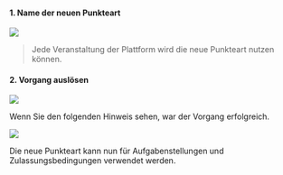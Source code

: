 
#### 1. Name der neuen Punkteart

![](addExerciseTypeA.png)

> Jede Veranstaltung der Plattform wird die neue Punkteart nutzen können.

#### 2. Vorgang auslösen

![](addExerciseTypeB.png)

Wenn Sie den folgenden Hinweis sehen, war der Vorgang erfolgreich.

![](addExerciseTypeC.png)

Die neue Punkteart kann nun für Aufgabenstellungen und Zulassungsbedingungen verwendet werden.